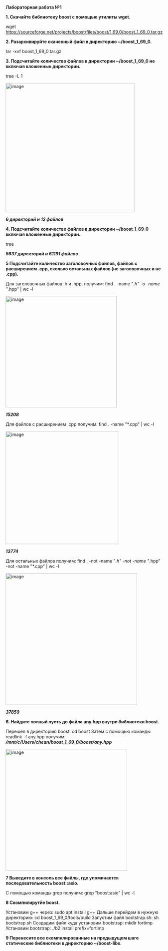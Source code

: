 **Лабораторная работа №1**

**1. Скачайте библиотеку boost с помощью утилиты wget.**

wget https://sourceforge.net/projects/boost/files/boost/1.69.0/boost_1_69_0.tar.gz

**2. Разархивируйте скаченный файл в директорию ~/boost_1_69_0.**

tar -xvf boost_1_69_0.tar.gz

**3. Подсчитайте количество файлов в директории ~/boost_1_69_0 не включая вложенные директории.**

tree -L 1

<img width="413" alt="image" src="https://user-images.githubusercontent.com/126329578/221964277-4f9d6ffd-d145-4bc8-b5d9-ae126eb3d60a.png">

**_6 директорий и 12 файлов_**

**4. Подсчитайте количество файлов в директории ~/boost_1_69_0 включая вложенные директории.**

tree

**_5637 директорий и 61191 файлов_**

**5 Подсчитайте количество заголовочных файлов, файлов с расширением .cpp, сколько остальных файлов (не заголовочных и не .cpp).**

Для заголовочных файлов .h и .hpp, получим: find . -name "*.h" -o -name "*.hpp" | wc -l

<img width="356" alt="image" src="https://user-images.githubusercontent.com/126329578/221966675-13ee9dea-8a42-4073-aef3-405006c351c1.png">

**_15208_**

Для файлов с расширением .cpp получим: find . -name "*.cpp" | wc -l

<img width="361" alt="image" src="https://user-images.githubusercontent.com/126329578/221966635-e0650f81-0f7b-4793-a65e-8cda338ff206.png">

**_13774_**

Для остальных файлов получим: find . -not -name "*.h" -not -name "*.hpp" -not -name "*.cpp" | wc -l

<img width="421" alt="image" src="https://user-images.githubusercontent.com/126329578/221967049-9db5c634-b428-48df-a111-067f8f514cf4.png">

**_37859_**

**6. Найдите полный пусть до файла any.hpp внутри библиотеки boost.**

Перешел в директорию boost: cd boost
Затем с помощью команды readlink -f any.hpp получим: **_/mnt/c/Users/chean/boost_1_69_0/boost/any.hpp_**

<img width="389" alt="image" src="https://user-images.githubusercontent.com/126329578/221967535-4384b062-ffd6-4424-be91-f3c3686717a6.png">

**7 Выведите в консоль все файлы, где упоминается последовательность boost::asio.**

С помощью команды grep получим: grep "boost:asio" | wc -l

**8 Скомпилирутйе boost.**

Установим g++ через: sudo apt install g++
Дальше перейдем в нужную директорию: cd boost_1_69_0/tools/build
Запустим файл bootstrap.sh: sh bootstrap.sh
Создадим файл куда установим bootstrap: mkdir fortimp
Установим bootstrap: ./b2 install prefix=fortimp

**9 Перенесите все скомпилированные на предыдущем шаге статические библиотеки в директорию ~/boost-libs.**


